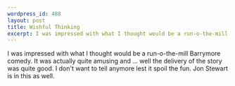 ```yaml
--- 
wordpress_id: 488
layout: post
title: Wishful Thinking
excerpt: I was impressed with what I thought would be a run-o-the-mill Barrymore comedy.  It was actually quite amusing and ... well the delivery of the story was quite good.  I don't want to tell anymore lest it spoil the fun.  Jon Stewart is in this as well.
---
```

I was impressed with what I thought would be a run-o-the-mill Barrymore comedy.  It was actually quite amusing and ... well the delivery of the story was quite good.  I don't want to tell anymore lest it spoil the fun.  Jon Stewart is in this as well.
